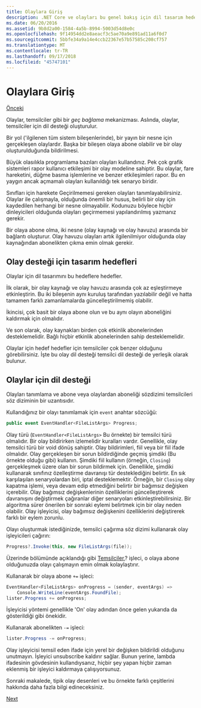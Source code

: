 ```yaml
---
title: Olaylara Giriş
description: .NET Core ve olayları bu genel bakış için dil tasarım hedeflerimiz olayları hakkında bilgi edinin.
ms.date: 06/20/2016
ms.assetid: 9b8d2a00-1584-4a5b-8994-5003d54d8e0c
ms.openlocfilehash: 9f14954dd2e8aeacf3c5ae70a9e891ad11a6f0d7
ms.sourcegitcommit: 5bbfe34a9a14e4ccb22367e57b57585c208cf757
ms.translationtype: MT
ms.contentlocale: tr-TR
ms.lasthandoff: 09/17/2018
ms.locfileid: "45747101"
---
```

# <a name="introduction-to-events"></a>Olaylara Giriş

[Önceki](delegates-patterns.md)

Olaylar, temsilciler gibi bir *geç bağlama* mekanizması. Aslında, olaylar, temsilciler için dil desteği oluşturulur.

Bir yol ('ilgilenen tüm sistem bileşenlerinde), bir yayın bir nesne için gerçekleşen olaylardır. Başka bir bileşen olaya abone olabilir ve bir olay oluşturulduğunda bildirilmesi.

Büyük olasılıkla programlama bazıları olayları kullandınız. Pek çok grafik sistemleri rapor kullanıcı etkileşimi bir olay modeline sahiptir. Bu olaylar, fare hareketini, düğme basma işlemlerine ve benzer etkileşimleri rapor. Bu en yaygın ancak açmamalı olayları kullanıldığı tek senaryo biridir.

Sınıfları için harekete Geçirilmemesi gereken olayları tanımlayabilirsiniz. Olaylar ile çalışmayla, olduğunda önemli bir husus, belirli bir olay için kaydedilen herhangi bir nesne olmayabilir. Kodunuzu böylece hiçbir dinleyicileri olduğunda olayları geçirmemesi yapılandırılmış yazmanız gerekir.

Bir olaya abone olma, iki nesne (olay kaynağı ve olay havuzu) arasında bir bağlantı oluşturur. Olay havuzu olayları artık ilgilenilmiyor olduğunda olay kaynağından abonelikten çıkma emin olmak gerekir.

## <a name="design-goals-for-event-support"></a>Olay desteği için tasarım hedefleri

Olaylar için dil tasarımını bu hedeflere hedefler.

İlk olarak, bir olay kaynağı ve olay havuzu arasında çok az eşleştirmeye etkinleştirin. Bu iki bileşenin aynı kuruluş tarafından yazılabilir değil ve hatta tamamen farklı zamanlamalarda güncelleştirilmemiş olabilir.

İkincisi, çok basit bir olaya abone olun ve bu aynı olayın aboneliğini kaldırmak için olmalıdır.

Ve son olarak, olay kaynakları birden çok etkinlik abonelerinden desteklemelidir. Bağlı hiçbir etkinlik abonelerinden sahip desteklemelidir.

Olaylar için hedef hedefler için temsilciler çok benzer olduğunu görebilirsiniz.
İşte bu olay dil desteği temsilci dil desteği de yerleşik olarak bulunur.

## <a name="language-support-for-events"></a>Olaylar için dil desteği

Olayları tanımlama ve abone veya olaylardan aboneliği sözdizimi temsilcileri söz diziminin bir uzantısıdır.

Kullandığınız bir olayı tanımlamak için `event` anahtar sözcüğü:

```csharp
public event EventHandler<FileListArgs> Progress;
```

Olay türü (`EventHandler<FileListArgs>` Bu örnekte) bir temsilci türü olmalıdır. Bir olay bildirirken izlemelidir kuralları vardır. Genellikle, olay temsilci türü bir void dönüş sahiptir.
Olay bildirimleri, fiil veya bir fiil ifade olmalıdır.
Olay gerçekleşen bir sorun bildirdiğinde geçmiş şimdiki (Bu örnekte olduğu gibi) kullanın. Şimdiki fiil kullanın (örneğin, `Closing`) gerçekleşmek üzere olan bir sorun bildirmek için. Genellikle, şimdiki kullanarak sınıfınız özelleştirme davranışı tür desteklediğini belirtir. En sık karşılaşılan senaryolardan biri, iptal desteklemektir. Örneğin, bir `Closing` olay kapatma işlemi, veya devam edip etmediğini belirtir bir bağımsız değişken içerebilir.  Olay bağımsız değişkenlerinin özelliklerini güncelleştirerek davranışını değiştirmek çağıranlar diğer senaryoları etkinleştirebilirsiniz. Bir algoritma sürer önerilen bir sonraki eylemi belirtmek için bir olay neden olabilir. Olay işleyicisi, olay bağımsız değişkenini özelliklerini değiştirerek farklı bir eylem zorunlu.

Olayı oluşturmak istediğinizde, temsilci çağırma söz dizimi kullanarak olay işleyicileri çağırın:

```csharp
Progress?.Invoke(this, new FileListArgs(file));
```

Üzerinde bölümünde açıklandığı gibi [Temsilciler](delegates-patterns.md),?
işleci, o olaya abone olduğunuzda olayı çalışmayın emin olmak kolaylaştırır.
 
Kullanarak bir olaya abone `+=` işleci:

```csharp
EventHandler<FileListArgs> onProgress = (sender, eventArgs) => 
    Console.WriteLine(eventArgs.FoundFile);
lister.Progress += onProgress;
```

İşleyicisi yöntemi genellikle 'On' olay adından önce gelen yukarıda da gösterildiği gibi önekidir.

Kullanarak abonelikten `-=` işleci:

```csharp
lister.Progress -= onProgress;
```

Olay işleyicisi temsil eden ifade için yerel bir değişken bildirildi olduğunu unutmayın. İşleyici unsubscribe kaldırır sağlar.
Bunun yerine, lambda ifadesinin gövdesinin kullandıysanız, hiçbir şey yapan hiçbir zaman eklenmiş bir işleyici kaldırmaya çalışıyorsunuz.

Sonraki makalede, tipik olay desenleri ve bu örnekte farklı çeşitlerini hakkında daha fazla bilgi edineceksiniz.

[Next](event-pattern.md)
